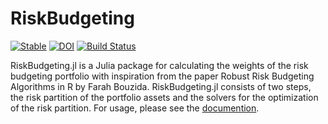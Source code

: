 # RiskBudgeting

[![Stable](https://img.shields.io/badge/docs-stable-blue.svg)](https://xiar-fatah.github.io/RiskBudgeting.jl/stable/)
[![DOI](https://zenodo.org/badge/504891771.svg)](https://zenodo.org/badge/latestdoi/504891771)
[![Build Status](https://github.com/xiar-fatah/RiskBudgeting.jl/actions/workflows/CI.yml/badge.svg?branch=main)](https://github.com/xiar-fatah/RiskBudgeting.jl/actions/workflows/CI.yml?query=branch%3Amain)


RiskBudgeting.jl is a Julia package for calculating the weights of the risk budgeting portfolio with inspiration from the paper Robust Risk Budgeting Algorithms in R by Farah Bouzida. RiskBudgeting.jl consists of two steps, the risk partition of the portfolio assets and the solvers for the optimization of the risk partition. For usage, please see the [documention](https://xiar-fatah.github.io/RiskBudgeting.jl/stable/).
